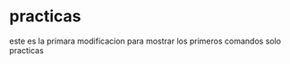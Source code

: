 practicas
=========
este es la primara modificacion para mostrar los primeros comandos
solo practicas

